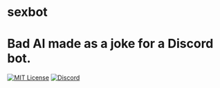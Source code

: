# sexbot
# Bad AI made as a joke for a Discord bot. 

[![MIT License](https://img.shields.io/badge/License-MIT-green.svg)](https://choosealicense.com/licenses/mit/)
[![Discord](https://img.shields.io/discord/1007627211039318016.svg?label=&logo=discord&logoColor=ffffff&color=7389D8&labelColor=6A7EC2)](https://discord.gg/AD3BgmdWxm)
